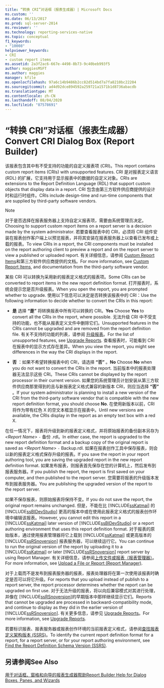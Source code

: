 ```yaml
---
title: “转换 CRI”对话框（报表生成器）| Microsoft Docs
ms.custom: ''
ms.date: 06/13/2017
ms.prod: sql-server-2014
ms.reviewer: ''
ms.technology: reporting-services-native
ms.topic: conceptual
f1_keywords:
- "10008"
helpviewer_keywords:
- CRI
- custom report items
ms.assetid: 2a3f2ac6-667e-4498-8b73-9c40beb993f5
author: maggiesMSFT
ms.author: maggies
manager: kfile
ms.openlocfilehash: 97a6c14b9486b2cc82d514bd7a7fa8210bc22204
ms.sourcegitcommit: ad4d92dce894592a259721a1571b1d8736abacdb
ms.translationtype: MT
ms.contentlocale: zh-CN
ms.lasthandoff: 08/04/2020
ms.locfileid: "87578691"
---
```

# <a name="convert-cri-dialog-box-report-builder"></a><span data-ttu-id="795be-102">“转换 CRI”对话框（报表生成器）</span><span class="sxs-lookup"><span data-stu-id="795be-102">Convert CRI Dialog Box (Report Builder)</span></span>
  <span data-ttu-id="795be-103">该报表包含其中有不受支持的功能的自定义报表项 (CRI)。</span><span class="sxs-lookup"><span data-stu-id="795be-103">This report contains custom report items (CRIs) with unsupported features.</span></span> <span data-ttu-id="795be-104">CRI 是对报表定义语言 (RDL) 的扩展，它支持用于显示报表中的数据的自定义对象。</span><span class="sxs-lookup"><span data-stu-id="795be-104">CRIs are extensions to the Report Definition Language (RDL) that support custom objects that display data in a report.</span></span> <span data-ttu-id="795be-105">CRI 包含由第三方软件供应商提供的设计时和运行时组件。</span><span class="sxs-lookup"><span data-stu-id="795be-105">CRIs include design-time and run-time components that are supplied by third-party software vendors.</span></span>  
  
> [!NOTE]  
>  <span data-ttu-id="795be-106">对于是否选择在报表服务器上支持自定义报表项，需要由系统管理员决定。</span><span class="sxs-lookup"><span data-stu-id="795be-106">Choosing to support custom report items on a report server is a decision made by the system administrator.</span></span> <span data-ttu-id="795be-107">若要查看报表中的 CRI，必须将 CRI 组件安装在报表创作客户端上以预览报表，并将其安装在报表服务器上以查看已发布或上载的报表。</span><span class="sxs-lookup"><span data-stu-id="795be-107">To view CRIs in a report, the CRI components must be installed on the report authoring client to preview a report and on the report server to view a published or uploaded report.</span></span> <span data-ttu-id="795be-108">有关详细信息，请参阅 [Custom Report Items](../custom-report-items/custom-report-items.md)和第三方软件供应商提供的文档。</span><span class="sxs-lookup"><span data-stu-id="795be-108">For more information, see [Custom Report Items](../custom-report-items/custom-report-items.md), and documentation from the third-party software vendor.</span></span>  
  
 <span data-ttu-id="795be-109">某些 CRI 可以转换为采用新的报表定义格式的报表项。</span><span class="sxs-lookup"><span data-stu-id="795be-109">Some CRIs can be converted to report items in the new report definition format.</span></span> <span data-ttu-id="795be-110">打开报表时，系统会提示您是否升级报表。</span><span class="sxs-lookup"><span data-stu-id="795be-110">When you open the report, you are prompted whether to upgrade.</span></span> <span data-ttu-id="795be-111">使用以下信息可以决定是否转换该报表中的 CRI：</span><span class="sxs-lookup"><span data-stu-id="795be-111">Use the following information to decide whether to convert the CRIs in this report:</span></span>  
  
-   <span data-ttu-id="795be-112">**是** 选择 **“是”** 将转换报表中所有可以转换的 CRI。</span><span class="sxs-lookup"><span data-stu-id="795be-112">**Yes** Choose **Yes** to convert all the CRIs in the report, where possible.</span></span> <span data-ttu-id="795be-113">无法升级 CRI 中不受支持的功能，也不能从报表定义文件中删除它们。</span><span class="sxs-lookup"><span data-stu-id="795be-113">Unsupported features in the CRIs cannot be upgraded and are removed from the report definition file.</span></span> <span data-ttu-id="795be-114">有关不支持的功能的列表，请参阅 [升级报表](../install-windows/upgrade-reports.md)。</span><span class="sxs-lookup"><span data-stu-id="795be-114">For the list of unsupported features, see [Upgrade Reports](../install-windows/upgrade-reports.md).</span></span> <span data-ttu-id="795be-115">查看报表时，可能看到 CRI 在报表中的显示方式存在差异。</span><span class="sxs-lookup"><span data-stu-id="795be-115">When you view the report, you might see differences in the way the CRI displays in the report.</span></span>  
  
-   <span data-ttu-id="795be-116">**否** ：如果不希望转换报表中的 CRI，请选择 **“否”** 。</span><span class="sxs-lookup"><span data-stu-id="795be-116">**No** Choose **No** when you do not want to convert the CRIs in the report.</span></span> <span data-ttu-id="795be-117">当前版本中的报表处理器无法显示这些 CRI。</span><span class="sxs-lookup"><span data-stu-id="795be-117">These CRIs cannot be displayed by the report processor in their current version.</span></span> <span data-ttu-id="795be-118">如果您的系统管理员计划安装从第三方软件供应商那里得到的且与新报表定义格式兼容的新版本 CRI，则应当选择 **“否”** 。</span><span class="sxs-lookup"><span data-stu-id="795be-118">If your system administrator is planning to install a new version of the CRI from the third-party software vendor that is compatible with the new report definition format, you should choose **No**.</span></span> <span data-ttu-id="795be-119">在使用新版本以前，CRI 将作为带有红色 X 的空文本框显示在报表中。</span><span class="sxs-lookup"><span data-stu-id="795be-119">Until new versions are available, the CRIs display in the report as an empty text box with a red X.</span></span>  
  
 <span data-ttu-id="795be-120">在任一情况下，报表将升级到新的报表定义格式，并将原始报表的备份副本另存为 *\<Report Name>* `-` 备份 .rdl。</span><span class="sxs-lookup"><span data-stu-id="795be-120">In either case, the report is upgraded to the new report definition format and a backup copy of the original report is saved as *\<Report Name>* `-` Backup.rdl.</span></span> <span data-ttu-id="795be-121">如果在报表创作工具中保存报表，则会以新的报表定义格式保存升级的报表。</span><span class="sxs-lookup"><span data-stu-id="795be-121">If you save the report in your report authoring tool, you are saving the upgraded report in the new report definition format.</span></span> <span data-ttu-id="795be-122">如果发布报表，则报表首先保存在您的计算机上，然后发布到报表服务器。</span><span class="sxs-lookup"><span data-stu-id="795be-122">If you publish the report, the report is first saved on your computer, and then published to the report server.</span></span> <span data-ttu-id="795be-123">您需要将报表的升级版本发布到报表服务器。</span><span class="sxs-lookup"><span data-stu-id="795be-123">You are publishing the upgraded version of the report to the report server.</span></span>  
  
 <span data-ttu-id="795be-124">如果不保存报表，则原始报表将保持不变。</span><span class="sxs-lookup"><span data-stu-id="795be-124">If you do not save the report, the original report remains unchanged.</span></span> <span data-ttu-id="795be-125">但是，不能在比 [!INCLUDE[ssKatmai](../../includes/sskatmai-md.md)] 的 [!INCLUDE[ssBIDevStudio](../../includes/ssbidevstudio-md.md)] 更高的版本中或在使用此报表定义格式的报表创作环境中编辑该报表。</span><span class="sxs-lookup"><span data-stu-id="795be-125">However, you cannot edit this report in a [!INCLUDE[ssKatmai](../../includes/sskatmai-md.md)] later version of [!INCLUDE[ssBIDevStudio](../../includes/ssbidevstudio-md.md)] or a report authoring environment that uses this report definition format.</span></span> <span data-ttu-id="795be-126">对于报表的原始版本，通过使用报表管理器将它上载到 [!INCLUDE[ssKatmai](../../includes/sskatmai-md.md)] 或更高版本的 [!INCLUDE[ssRSnoversion](../../includes/ssrsnoversion-md.md)] 报表服务器，可以继续运行它。</span><span class="sxs-lookup"><span data-stu-id="795be-126">You can continue to run the original version of the report by uploading it to a [!INCLUDE[ssKatmai](../../includes/sskatmai-md.md)] or later [!INCLUDE[ssRSnoversion](../../includes/ssrsnoversion-md.md)] report server by using Report Manager.</span></span> <span data-ttu-id="795be-127">有关详细信息，请参阅[上传文件或报表（报表管理器）](../reports/upload-a-file-or-report-report-manager.md)。</span><span class="sxs-lookup"><span data-stu-id="795be-127">For more information, see [Upload a File or Report &#40;Report Manager&#41;](../reports/upload-a-file-or-report-report-manager.md).</span></span>  
  
 <span data-ttu-id="795be-128">对于上载而不是发布到报表服务器的报表，报表处理器将在第一次使用该报表时确定是否可以将它升级。</span><span class="sxs-lookup"><span data-stu-id="795be-128">For reports that you upload instead of publish to a report server, the report processor determines whether the report can be upgraded on first use.</span></span> <span data-ttu-id="795be-129">对于无法升级的报表，将以向后兼容模式对其进行处理，并像在 [!INCLUDE[ssRSnoversion](../../includes/ssrsnoversion-md.md)]的早期版本中那样继续显示它们。</span><span class="sxs-lookup"><span data-stu-id="795be-129">Reports that cannot be upgraded are processed in backward-compatibility mode, and continue to display as they did in the earlier version of [!INCLUDE[ssRSnoversion](../../includes/ssrsnoversion-md.md)].</span></span> <span data-ttu-id="795be-130">有关更多信息，请参见 [Upgrade Reports](../install-windows/upgrade-reports.md)。</span><span class="sxs-lookup"><span data-stu-id="795be-130">For more information, see [Upgrade Reports](../install-windows/upgrade-reports.md).</span></span>  
  
 <span data-ttu-id="795be-131">若要标识报表、报表服务器或报表创作环境的当前报表定义格式，请参阅[查找报表定义架构版本 (SSRS)](../reports/find-the-report-definition-schema-version-ssrs.md)。</span><span class="sxs-lookup"><span data-stu-id="795be-131">To identify the current report definition format for a report, for a report server, or for your report authoring environment, see [Find the Report Definition Schema Version &#40;SSRS&#41;](../reports/find-the-report-definition-schema-version-ssrs.md).</span></span>  
  
## <a name="see-also"></a><span data-ttu-id="795be-132">另请参阅</span><span class="sxs-lookup"><span data-stu-id="795be-132">See Also</span></span>  
 [<span data-ttu-id="795be-133">用于对话框、窗格和向导的报表生成器帮助</span><span class="sxs-lookup"><span data-stu-id="795be-133">Report Builder Help for Dialog Boxes, Panes, and Wizards</span></span>](../report-builder-help-for-dialog-boxes-panes-and-wizards.md)  
  
  
